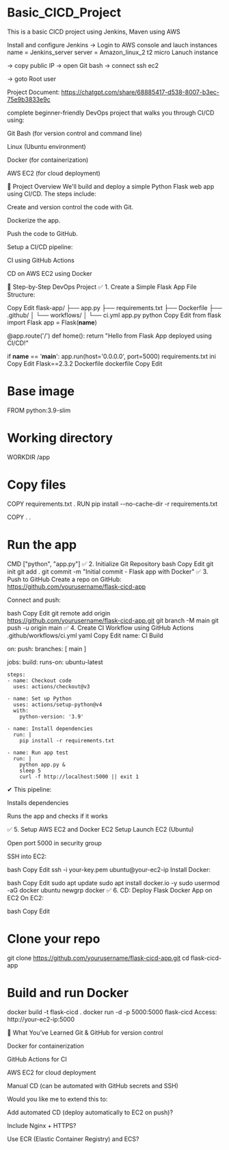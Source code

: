# Basic_CICD_Project
This is a basic CICD project using Jenkins, Maven using AWS


Install and configure Jenkins
-> Login to AWS console and lauch instances name = Jenkins_server server = Amazon_linux_2 t2 micro Lanuch instance

-> copy public IP -> open Git bash -> connect ssh ec2

-> goto Root user


Project Document:
https://chatgpt.com/share/68885417-d538-8007-b3ec-75e9b3833e9c


complete beginner-friendly DevOps project that walks you through CI/CD using:

Git Bash (for version control and command line)

Linux (Ubuntu environment)

Docker (for containerization)

AWS EC2 (for cloud deployment)

🔧 Project Overview
We'll build and deploy a simple Python Flask web app using CI/CD. The steps include:

Create and version control the code with Git.

Dockerize the app.

Push the code to GitHub.

Setup a CI/CD pipeline:

CI using GitHub Actions

CD on AWS EC2 using Docker

🚀 Step-by-Step DevOps Project
✅ 1. Create a Simple Flask App
File Structure:

Copy
Edit
flask-app/
├── app.py
├── requirements.txt
├── Dockerfile
├── .github/
│   └── workflows/
│       └── ci.yml
app.py
python
Copy
Edit
from flask import Flask
app = Flask(__name__)

@app.route('/')
def home():
    return "Hello from Flask App deployed using CI/CD!"

if __name__ == '__main__':
    app.run(host='0.0.0.0', port=5000)
requirements.txt
ini
Copy
Edit
Flask==2.3.2
Dockerfile
dockerfile
Copy
Edit
# Base image
FROM python:3.9-slim

# Working directory
WORKDIR /app

# Copy files
COPY requirements.txt .
RUN pip install --no-cache-dir -r requirements.txt

COPY . .

# Run the app
CMD ["python", "app.py"]
✅ 2. Initialize Git Repository
bash
Copy
Edit
git init
git add .
git commit -m "Initial commit - Flask app with Docker"
✅ 3. Push to GitHub
Create a repo on GitHub: https://github.com/yourusername/flask-cicd-app

Connect and push:

bash
Copy
Edit
git remote add origin https://github.com/yourusername/flask-cicd-app.git
git branch -M main
git push -u origin main
✅ 4. Create CI Workflow using GitHub Actions
.github/workflows/ci.yml
yaml
Copy
Edit
name: CI Build

on:
  push:
    branches: [ main ]

jobs:
  build:
    runs-on: ubuntu-latest

    steps:
    - name: Checkout code
      uses: actions/checkout@v3

    - name: Set up Python
      uses: actions/setup-python@v4
      with:
        python-version: '3.9'

    - name: Install dependencies
      run: |
        pip install -r requirements.txt

    - name: Run app test
      run: |
        python app.py &
        sleep 5
        curl -f http://localhost:5000 || exit 1
✔ This pipeline:

Installs dependencies

Runs the app and checks if it works

✅ 5. Setup AWS EC2 and Docker
EC2 Setup
Launch EC2 (Ubuntu)

Open port 5000 in security group

SSH into EC2:

bash
Copy
Edit
ssh -i your-key.pem ubuntu@your-ec2-ip
Install Docker:

bash
Copy
Edit
sudo apt update
sudo apt install docker.io -y
sudo usermod -aG docker ubuntu
newgrp docker
✅ 6. CD: Deploy Flask Docker App on EC2
On EC2:

bash
Copy
Edit
# Clone your repo
git clone https://github.com/yourusername/flask-cicd-app.git
cd flask-cicd-app

# Build and run Docker
docker build -t flask-cicd .
docker run -d -p 5000:5000 flask-cicd
Access: http://your-ec2-ip:5000

🧠 What You’ve Learned
Git & GitHub for version control

Docker for containerization

GitHub Actions for CI

AWS EC2 for cloud deployment

Manual CD (can be automated with GitHub secrets and SSH)

Would you like me to extend this to:

Add automated CD (deploy automatically to EC2 on push)?

Include Nginx + HTTPS?

Use ECR (Elastic Container Registry) and ECS?
